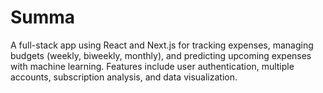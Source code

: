 # Summa
A full-stack app using React and Next.js for tracking expenses, managing budgets (weekly, biweekly, monthly), and predicting upcoming expenses with machine learning. Features include user authentication, multiple accounts, subscription analysis, and data visualization.
